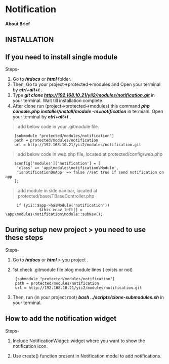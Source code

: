 # Notification

#### About Brief


## INSTALLATION 

## If you need to install single module 

Steps-
1. Go to ***htdocs*** or ***html*** folder.
2. Then, Go to your project->protected->modules and Open your terminal by ***ctrl+alt+t*** . 
3. Type ***git clone  http://192.168.10.21/yii2/modules/notification.git*** in your terminal. Wait till installation complete.
4. After clone run (project->protected->modules) this command ***php console.php installer/install/module -m=notification*** in termianl. Open your terminal by ***ctrl+alt+t*** .

> add below code in your .gitmodule file.

        [submodule "protected/modules/notification"]
        path = protected/modules/notification
        url = http://192.168.10.21/yii2/modules/notification.git

> add below code in web.php file, located at protected/config/web.php

        $config['modules']['notification'] = [
         'class' => 'app\modules\notification\Module',
         'isnotificationOnApp' => false //set true if send notification on app
        ];

> add module in side nav bar, located at protected/base/TBaseController.php

         if (yii::$app->hasModule('notification'))
                   $this->nav_left[] = \app\modules\notification\Module::subNav();

## During setup new project > you need to use these steps

Steps- 
1. Go to ***htdocs*** or ***html*** > you project .
2. 1st check  .gitmodule file blog module lines ( exists or not)

        [submodule "protected/modules/notification"]
        path = protected/modules/notification
        url = http://192.168.10.21/yii2/modules/notification.git

3. Then, run (in your project root)  ***bash ../scripts/clone-submodules.sh*** in your terminal.

## How to add the notification widget 

Steps- 
1. Include NotificationWidget::widget where you want to show the notification icon.

2. Use create() function present in Notification model to add notifications.

